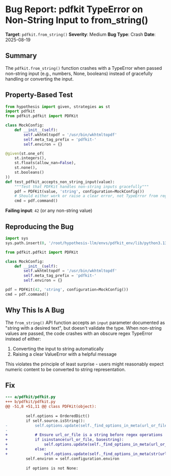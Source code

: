 # Bug Report: pdfkit TypeError on Non-String Input to from_string()

**Target**: `pdfkit.from_string()`
**Severity**: Medium
**Bug Type**: Crash
**Date**: 2025-08-19

## Summary

The `pdfkit.from_string()` function crashes with a TypeError when passed non-string input (e.g., numbers, None, booleans) instead of gracefully handling or converting the input.

## Property-Based Test

```python
from hypothesis import given, strategies as st
import pdfkit
from pdfkit.pdfkit import PDFKit

class MockConfig:
    def __init__(self):
        self.wkhtmltopdf = '/usr/bin/wkhtmltopdf'
        self.meta_tag_prefix = 'pdfkit-'
        self.environ = {}

@given(st.one_of(
    st.integers(),
    st.floats(allow_nan=False),
    st.none(),
    st.booleans()
))
def test_pdfkit_accepts_non_string_input(value):
    """Test that PDFKit handles non-string inputs gracefully"""
    pdf = PDFKit(value, 'string', configuration=MockConfig())
    # Should either work or raise a clear error, not TypeError from regex
    cmd = pdf.command()
```

**Failing input**: `42` (or any non-string value)

## Reproducing the Bug

```python
import sys
sys.path.insert(0, '/root/hypothesis-llm/envs/pdfkit_env/lib/python3.13/site-packages')

from pdfkit.pdfkit import PDFKit

class MockConfig:
    def __init__(self):
        self.wkhtmltopdf = '/usr/bin/wkhtmltopdf'
        self.meta_tag_prefix = 'pdfkit-'
        self.environ = {}

pdf = PDFKit(42, 'string', configuration=MockConfig())
cmd = pdf.command()
```

## Why This Is A Bug

The `from_string()` API function accepts an `input` parameter documented as "string with a desired text", but doesn't validate the type. When non-string values are passed, the code crashes with an obscure regex TypeError instead of either:
1. Converting the input to string automatically
2. Raising a clear ValueError with a helpful message

This violates the principle of least surprise - users might reasonably expect numeric content to be converted to string representation.

## Fix

```diff
--- a/pdfkit/pdfkit.py
+++ b/pdfkit/pdfkit.py
@@ -51,8 +51,11 @@ class PDFKit(object):
 
         self.options = OrderedDict()
         if self.source.isString():
-            self.options.update(self._find_options_in_meta(url_or_file))
-
+            # Ensure url_or_file is a string before regex operations
+            if isinstance(url_or_file, basestring):
+                self.options.update(self._find_options_in_meta(url_or_file))
+            else:
+                self.options.update(self._find_options_in_meta(str(url_or_file)))
         self.environ = self.configuration.environ
 
         if options is not None:
```